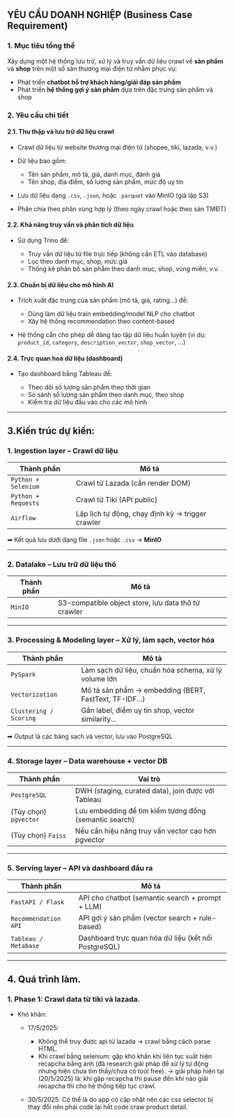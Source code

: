 ## YÊU CẦU DOANH NGHIỆP (Business Case Requirement)

### 1. Mục tiêu tổng thể

Xây dựng một hệ thống lưu trữ, xử lý và truy vấn dữ liệu crawl về **sản phẩm** và **shop** trên một số sàn thương mại điện tử nhằm phục vụ:

* Phát triển **chatbot hỗ trợ khách hàng/giải đáp sản phẩm**
* Phát triển **hệ thống gợi ý sản phẩm** dựa trên đặc trưng sản phẩm và shop

### 2. Yêu cầu chi tiết

#### 2.1. Thu thập và lưu trữ dữ liệu crawl

* Crawl dữ liệu từ website thương mại điện tử (shopee, tiki, lazada, v.v.)
* Dữ liệu bao gồm:

  * Tên sản phẩm, mô tả, giá, danh mục, đánh giá
  * Tên shop, địa điểm, số lượng sản phẩm, mức độ uy tín
* Lưu dữ liệu dạng `.csv`, `.json`, hoặc `.parquet` vào MinIO (giả lập S3)
* Phân chia theo phân vùng hợp lý (theo ngày crawl hoặc theo sàn TMĐT)

#### 2.2. Khả năng truy vấn và phân tích dữ liệu

* Sử dụng Trino để:

  * Truy vấn dữ liệu từ file trực tiếp (không cần ETL vào database)
  * Lọc theo danh mục, shop, mức giá
  * Thống kê phân bố sản phẩm theo danh mục, shop, vùng miền, v.v.

#### 2.3. Chuẩn bị dữ liệu cho mô hình AI

* Trích xuất đặc trưng của sản phẩm (mô tả, giá, rating...) để:

  * Dùng làm dữ liệu train embedding/model NLP cho chatbot
  * Xây hệ thống recommendation theo content-based
* Hệ thống cần cho phép dễ dàng tạo tập dữ liệu huấn luyện (ví dụ: `product_id`, `category`, `description_vector`, `shop_vector`, ...)

#### 2.4. Trực quan hoá dữ liệu (dashboard)

* Tạo dashboard bằng Tableau để:

  * Theo dõi số lượng sản phẩm theo thời gian
  * So sánh số lượng sản phẩm theo danh mục, theo shop
  * Kiểm tra dữ liệu đầu vào cho các mô hình

---

## 3.Kiến trúc dự kiến:



### 1. Ingestion layer – Crawl dữ liệu

| Thành phần          | Mô tả|
| ------------------- | ---|
| `Python + Selenium` | Crawl từ Lazada (cần render DOM)|
| `Python + Requests` | Crawl từ Tiki (API public)|
| `Airflow`           | Lập lịch tự động, chạy định kỳ → trigger crawler|

➡ Kết quả lưu dưới dạng file `.json` hoặc `.csv` → **MinIO**

---

### 2. Datalake – Lưu trữ dữ liệu thô

| Thành phần | Mô tả                                               |
| ---------- | --------------------------------------------------- |
| `MinIO`    | S3-compatible object store, lưu data thô từ crawler |

---

### 3. Processing & Modeling layer – Xử lý, làm sạch, vector hóa

| Thành phần             | Mô tả                                                  |
| ---------------------- | ------------------------------------------------------ |
| `PySpark`              | Làm sạch dữ liệu, chuẩn hóa schema, xử lý volume lớn   |
| `Vectorization`        | Mô tả sản phẩm → embedding (BERT, FastText, TF-IDF...) |
| `Clustering / Scoring` | Gắn label, điểm uy tín shop, vector similarity...      |

➡ Output là các bảng sạch và vector, lưu vào PostgreSQL

---

### 4. Storage layer – Data warehouse + vector DB

| Thành phần            | Vai trò                                                |
| --------------------- | ------------------------------------------------------ |
| `PostgreSQL`          | DWH (staging, curated data), join được với Tableau     |
| (Tùy chọn) `pgvector` | Lưu embedding để tìm kiếm tương đồng (semantic search) |
| (Tùy chọn) `Faiss`    | Nếu cần hiệu năng truy vấn vector cao hơn pgvector     |

---

### 5. Serving layer – API và dashboard đầu ra

| Thành phần           | Mô tả                                                |
| -------------------- | ---------------------------------------------------- |
| `FastAPI / Flask`    | API cho chatbot (semantic search + prompt + LLM)     |
| `Recommendation API` | API gợi ý sản phẩm (vector search + rule-based)      |
| `Tableau / Metabase` | Dashboard trực quan hóa dữ liệu (kết nối PostgreSQL) |

---

## 4. Quá trình làm.
### 1. Phase 1: Crawl data từ tiki và lazada.
- Khó khăn: 
  - 17/5/2025:
    - Không thể truy được api từ lazada -> crawl bằng cách parse HTML.
    - Khi crawl bằng selenium: gặp khó khắn khi liên tục xuất hiện recapcha bằng ảnh (đã research giải pháp để xử lý tự động nhưng hiện chưa tìm thấy/chưa có tool free). -> giải pháp hiện tại (20/5/2025) là: khi gặp recapcha thì pause đến khi nào giải recapcha thì cho hệ thống tiếp tục crawl.

  - 30/5/2025: Có thể là do app có cập nhật nên các css selector bị thay đổi nên phải code lại hết code craw product detail.
  





